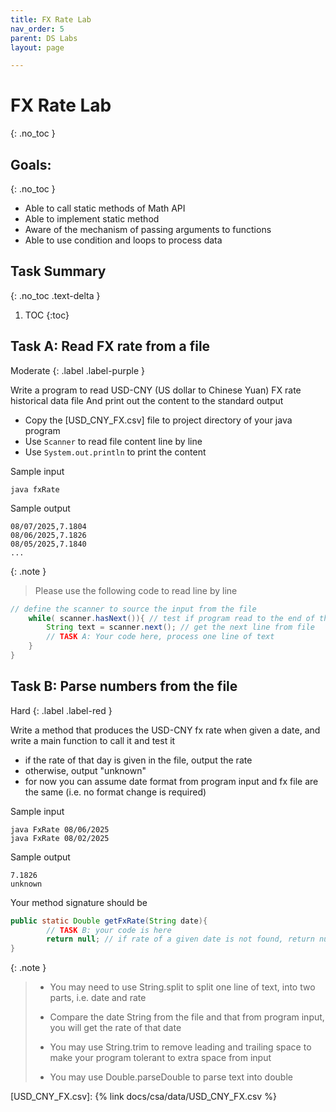 ```yaml
---
title: FX Rate Lab
nav_order: 5
parent: DS Labs
layout: page

---
```

# FX Rate Lab
{: .no_toc }
## Goals:
{: .no_toc }
* Able to call static methods of Math API
* Able to implement static method 
* Aware of the mechanism of passing arguments to functions 
* Able to use condition and loops to process data

## Task Summary 
{: .no_toc .text-delta }
1. TOC
{:toc}



## Task A: Read FX rate from a file
Moderate
{: .label .label-purple }

Write a program to read USD-CNY (US dollar to Chinese Yuan) FX rate historical data file
And print out the content to the standard output

* Copy the [USD_CNY_FX.csv] file to project directory of your java program
* Use ```Scanner``` to read file content line by line
* Use ```System.out.println``` to print the content

Sample input
```
java fxRate
```
Sample output
```
08/07/2025,7.1804
08/06/2025,7.1826
08/05/2025,7.1840
...
```

{: .note }
>Please use the following code to read line by line

```java
// define the scanner to source the input from the file
    while( scanner.hasNext()){ // test if program read to the end of the file
        String text = scanner.next(); // get the next line from file
        // TASK A: Your code here, process one line of text
    }
}
```

## Task B: Parse numbers from the file
Hard
{: .label .label-red }

Write a method that produces the USD-CNY fx rate when given a date, and write a main function to call it and test it
* if the rate of that day is given in the file, output the rate
* otherwise, output "unknown"
* for now you can assume date format from program input and fx file are the same (i.e. no format change is required)


Sample input
```
java FxRate 08/06/2025
java FxRate 08/02/2025
```
Sample output
```
7.1826
unknown
```
Your method signature should be 
```java
public static Double getFxRate(String date){
        // TASK B: your code is here
        return null; // if rate of a given date is not found, return null
}
```

{: .note }
> * You may need to use String.split to split one line of text, into two parts, i.e. date and rate
> 
> * Compare the date String from the file and that from program input, you will get the rate of that date
> 
> * You may use String.trim to remove leading and trailing space to make your program tolerant to extra space from input
> 
> * You may use Double.parseDouble to parse text into double
> 
> 





[USD_CNY_FX.csv]: {% link docs/csa/data/USD_CNY_FX.csv %}


